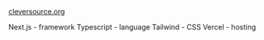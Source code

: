[cleversource.org](https://cleversource.org)

Next.js - framework
Typescript - language
Tailwind - CSS
Vercel - hosting